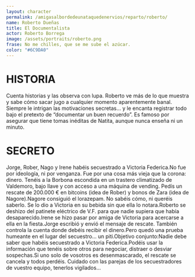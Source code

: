 ```yaml
---
layout: character
permalink: /amigasalbordedeunataquedenervios/reparto/roberto/
name: Roberto Dueñas
title: El Documentalista
actor: Roberto Borrega
image: /assets/portraits/roberto.png
frase: No me chilles, que se me sube el azúcar.
color: "#6C9DA0"
---
```


# HISTORIA

Cuenta historias y las observa con lupa. Roberto ve más de lo que muestra y sabe cómo sacar jugo a cualquier momento aparentemente banal. Siempre le intrigan las motivaciones secretas… y le encanta registrar todo bajo el pretexto de “documentar un buen recuerdo”. Es famoso por asegurar que tiene tomas inéditas de Natita, aunque nunca enseña ni un minuto.

# SECRETO

Jorge, Rober, Nago y Irene habéis secuestrado a Victoria Federica.No fue por ideología, ni por venganza. Fue por una cosa más vieja que la corona: dinero. Tenéis a la Borbona escondida en un trastero climatizado de Valdemoro, bajo llave y con acceso a una máquina de vending. Pedís un rescate de 200.000 € en bitcoins (idea de Rober) y bonos de Zara (idea de Nagore).Nagore consiguió el lorazepam. No sabéis cómo, ni queréis saberlo. Se lo dio a Victoria en su bebida sin que ella lo notara.Roberto se deshizo del patinete eléctrico de V.F. para que nadie supiera que había desaparecido.Irene se hizo pasar por amiga de Victoria para acercarse a ella en la fiesta.Jorge escribió y envió el mensaje de rescate. También controla la cuenta donde debéis recibir el dinero.Pero quedó una prueba humeante en el lugar del secuestro... un piti.Objetivo conjunto:Nadie debe saber que habéis secuestrado a Victoria Federica.Podéis usar la información que tenéis sobre otros para negociar, distraer o desviar sospechas.Si uno solo de vosotros es desenmascarado, el rescate se cancela y todos perdéis. Cuidado con las parejas de los secuestradores de vuestro equipo, tenerlos vigilados...
